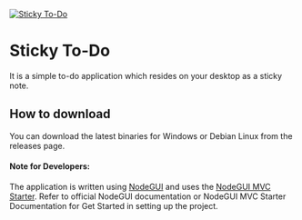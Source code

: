[![Sticky To-Do](https://repository-images.githubusercontent.com/264000223/0d46fa00-bcd6-11ea-9a3d-5cd9f26b6282)](https://rinnegan.co)

# Sticky To-Do

It is a simple to-do application which resides on your desktop as a sticky note. 

## How to download

You can download the latest binaries for Windows or Debian Linux from the releases page. 

#### Note for Developers:

The application is written using [NodeGUI](https://github.com/nodegui/nodegui) and uses the [NodeGUI MVC Starter](https://github.com/RinneganTech/nodegui-mvc-starter). Refer to official NodeGUI documentation or NodeGUI MVC Starter Documentation for Get Started in setting up the project.
